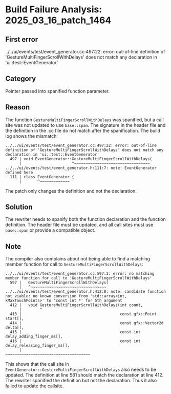 # Build Failure Analysis: 2025_03_16_patch_1464

## First error

../../ui/events/test/event_generator.cc:497:22: error: out-of-line definition of 'GestureMultiFingerScrollWithDelays' does not match any declaration in 'ui::test::EventGenerator'

## Category
Pointer passed into spanified function parameter.

## Reason
The function `GestureMultiFingerScrollWithDelays` was spanified, but a call site was not updated to use `base::span`. The signature in the header file and the definition in the .cc file do not match after the spanification. The build log shows the mismatch:

```
../../ui/events/test/event_generator.cc:497:22: error: out-of-line definition of 'GestureMultiFingerScrollWithDelays' does not match any declaration in 'ui::test::EventGenerator'
  497 | void EventGenerator::GestureMultiFingerScrollWithDelays(
      |                      ^~~~~~~~~~~~~~~~~~~~~~~~~~~~~~~~~~
../../ui/events/test/event_generator.h:111:7: note: EventGenerator defined here
  111 | class EventGenerator {
      |       ^~~~~~~~~~~~~~
```
The patch only changes the definition and not the declaration.

## Solution
The rewriter needs to spanify both the function declaration and the function definition. The header file must be updated, and all call sites must use `base::span` or provide a compatible object.

## Note
The compiler also complains about not being able to find a matching member function for call to `GestureMultiFingerScrollWithDelays`:

```
../../ui/events/test/event_generator.cc:597:3: error: no matching member function for call to 'GestureMultiFingerScrollWithDelays'
  597 |   GestureMultiFingerScrollWithDelays(
      |   ^~~~~~~~~~~~~~~~~~~~~~~~~~~~~~~~~~
../../ui/events/test/event_generator.h:412:8: note: candidate function not viable: no known conversion from 'std::array<int, kMaxTouchPoints>' to 'const int *' for 5th argument
  412 |   void GestureMultiFingerScrollWithDelays(int count,
      |        ^
  413 |                                           const gfx::Point start[],
  414 |                                           const gfx::Vector2d delta[],
  415 |                                           const int delay_adding_finger_ms[],
  416 |                                           const int delay_releasing_finger_ms[],
      |                                           ~~~~~~~~~~~~~~~~~~~~~~~~~~~~~~~~~~~~~
```
This shows that the call site in `EventGenerator::GestureMultiFingerScrollWithDelays` also needs to be updated. The definition at line 581 should match the declaration at line 412. The rewriter spanified the definition but not the declaration. Thus it also failed to update the callsite.